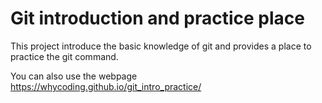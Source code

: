 # Git introduction and practice place

This project introduce the basic knowledge of git and provides a place to practice the git command. 

You can also use the webpage https://whycoding.github.io/git_intro_practice/
